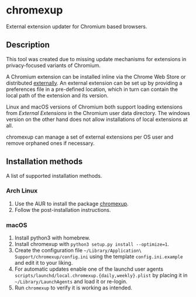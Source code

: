# chromexup

External extension updater for Chromium based browsers.

## Description

This tool was created due to missing update mechanisms for extensions in privacy-focused variants of Chromium.

A Chromium extension can be installed inline via the Chrome Web Store or distributed [externally](https://developer.chrome.com/apps/external_extensions). An external extension can be set up by providing a preferences file in a pre-defined location, which in turn can contain the local path of the extension and its version.

Linux and macOS versions of Chromium both support loading extensions from *External Extensions* in the Chromium user data directory. The windows version on the other hand does not allow installations of local extensions at all.   

chromexup can manage a set of external extensions per OS user and remove orphaned ones if necessary.


## Installation methods

A list of supported installation methods.

### Arch Linux

1. Use the AUR to install the package [chromexup](https://aur.archlinux.org/packages/chromexup/).
2. Follow the post-installation instructions.

### macOS

1. Install python3 with homebrew.
2. Install chromexup with `python3 setup.py install --optimize=1`.
3. Create the configuration file `~/Library/Application\ Support/chromexup/config.ini` using the template `config.ini.example` and edit it to your liking.
4. For automatic updates enable one of the launchd user agents `scripts/launchd/local.chromexup.{daily,weekly}.plist` by placing it in `~/Library/LaunchAgents` and load it or re-login.
5. Run `chromexup` to verify it is working as intended.
